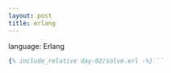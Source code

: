 ```yaml
---
layout: post
title: erlang
---
```


language: Erlang

```erlang
{% include_relative day-02/solve.erl -%}```

